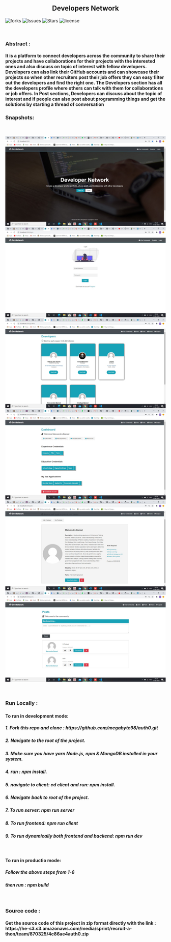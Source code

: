 <h2 align="center">Developers Network</h2>
<p align="center">
  
![forks](https://img.shields.io/github/forks/megabyte98/auth0)
![Issues](https://img.shields.io/github/issues/megabyte98/auth0)
![Stars](https://img.shields.io/github/stars/megabyte98/auth0)
![license](https://img.shields.io/github/license/megabyte98/auth0)

</p>
</br>

<h3>Abstract :</h3>
<h4>
It is a platform to connect developers across the community to share their projects and have collaborations for their projects with the interested ones and also discuss on topic of interest with fellow developers. Developers can also link their GitHub accounts and can showcase their projects so when other recruiters post their job offers they can easy filter out the developers and find the right one. The Developers section has all the developers profile where others can talk with them for collaborations or job offers. In Post sections, Developers can discuss about the topic of interest and if people can also post about programming things and get the solutions by starting a thread of conversation
</h4>

<h3>Snapshots:</h3>
</br>

![one](./snapshots/1.jpg)
![two](./snapshots/2.jpg)
![three](./snapshots/3.jpg)
![four](./snapshots/4.jpg)
![five](./snapshots/5.jpg)
![six](./snapshots/6.jpg)

</br>

<h3>Run Locally : <h3>
<h4>
  To run in development mode:
</h4>
<h5>1. Fork this repo and clone : https://github.com/megabyte98/auth0.git</h5>
<h5>2. Navigate to the root of the project.</h5>
<h5>3. Make sure you have yarn Node.js, npm & MongoDB installed in your system.</h5>
<h5>4. run : npm install.</h5>
<h5>5. navigate to client: cd client and run: npm install.</h5>
<h5>6. Navigate back to root of the project.</h5>
<h5>7. To run server: npm run server</h5>
<h5>8. To run frontend: npm run client</h5>
<h5>9. To run dynamically both frontend and backend: npm run dev</h5>

</br>
<h4>To run in productio mode: </h4>
<h5>Follow the above steps from 1-6</h5>
<h5>then run : npm build</h5>

</br>
<h3>Source code : </h3>
<h4>Get the source code of this project in zip format directly with the link : https://he-s3.s3.amazonaws.com/media/sprint/recruit-a-thon/team/870325/4c86ae4auth0.zip <h4>